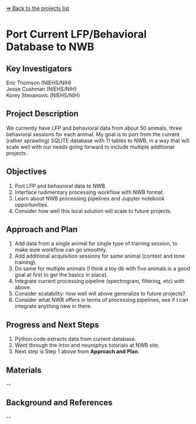 [:rewind: Back to the projects list](../../README.md#ProjectsList)

# Port Current LFP/Behavioral Database to NWB 

## Key Investigators

Eric Thomson (NIEHS/NIH)    
Jesse Cushman (NIEHS/NIH)    
Korey Stevanovic (NIEHS/NIH)    

## Project Description

We currently have LFP and behavioral data from about 50 animals, three behavioral sessions for each animal. My goal is to port from the current (rather sprawling) SQLITE database with 11 tables to NWB, in a way that will scale well with our needs going forward to include multiple additional projects.

## Objectives

1. Port LFP and behavioral data to NWB.
2. Interface rudimentary processing workflow with NWB format.
3. Learn about NWB processing pipelines and Jupyter notebook opportunities.
4. Consider how well this local solution will scale to future projects.

## Approach and Plan

1. Add data from a single animal for single type of training session, to make sure workflow can go smoothly.
2. Add additional acquisition sessions for same animal (context and tone training).
3. Do same for multiple animals (I think a toy db with five animals is a good goal at first to get the basics in place).
4. Integrate current processing pipeline (spectrogram, filtering, etc) with above.
5. Consider scalability: how well will above generalize to future projects?
6. Consider what NWB offers in terms of processing pipelines, see if I can integrate anything new in there.


## Progress and Next Steps
1. Python code extracts data from current database.
2. Went through the intro and neurophys tutorials at NWB site.
3. Next step is Step 1 above from **Approach and Plan**.


## Materials
--
<!--If available add links to the materials relevant to the project, e.g., the code generated for the project or data used-->
<!--If available add pictures and links to videos that demonstrate what has been accomplished.-->
<!--![Description of picture](Example2.jpg)-->

## Background and References
--
<!--Use this space for information that may help people better understand your project, like links to papers, source code, or data ,e.g:-->
<!-- - Source code: https://github.com/YourUser/YourRepository -->
<!-- - Documentation: https://link.to.docs -->
<!-- - Test data: https://link.to.test.data -->

